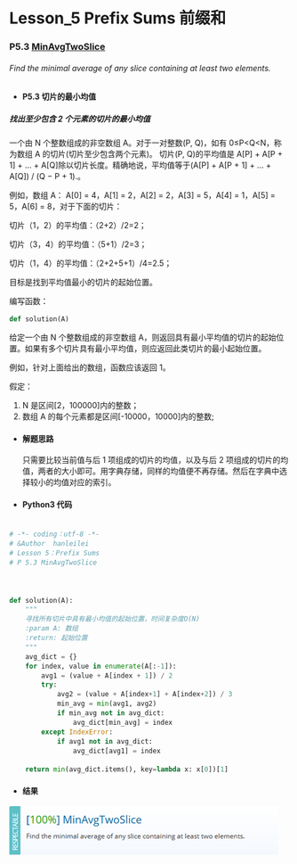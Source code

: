 # Lesson_5 Prefix Sums 前缀和

### P5.3 [MinAvgTwoSlice](https://app.codility.com/programmers/lessons/5-prefix_sums/min_avg_two_slice/)

###### Find the minimal average of any slice containing at least two elements.

- #### P5.3 切片的最小均值

##### 找出至少包含 2 个元素的切片的最小均值

一个由 N 个整数组成的非空数组 A。对于一对整数(P, Q)，如有 0≤P<Q<N，称为数组 A 的切片(切片至少包含两个元素)。
切片(P, Q)的平均值是 A[P] + A[P + 1] + ... + A[Q]除以切片长度。精确地说，平均值等于(A[P] + A[P + 1] + ... + A[Q]) / (Q − P + 1).。

例如，数组 A： A[0] = 4，A[1] = 2，A[2] = 2，A[3] = 5，A[4] = 1，A[5] = 5，A[6] = 8，对于下面的切片：

切片（1，2）的平均值：（2+2）/2=2；

切片（3，4）的平均值：（5+1）/2=3；

切片（1，4）的平均值：（2+2+5+1）/4=2.5；

目标是找到平均值最小的切片的起始位置。

编写函数：

```python
def solution(A)
```

给定一个由 N 个整数组成的非空数组 A，则返回具有最小平均值的切片的起始位置。如果有多个切片具有最小平均值，则应返回此类切片的最小起始位置。

例如，针对上面给出的数组，函数应该返回 1。

假定：

1. N 是区间[2，100000]内的整数；
2. 数组 A 的每个元素都是区间[-10000，10000]内的整数;

- #### 解题思路

  只需要比较当前值与后 1 项组成的切片的均值，以及与后 2 项组成的切片的均值，两者的大小即可。用字典存储，同样的均值便不再存储。然后在字典中选择较小的均值对应的索引。

- #### Python3 代码

```python

# -*- coding：utf-8 -*-
# &Author  hanleilei
# Lesson 5：Prefix Sums
# P 5.3 MinAvgTwoSlice



def solution(A):
    """
    寻找所有切片中具有最小均值的起始位置，时间复杂度O(N)
    :param A: 数组
    :return: 起始位置
    """
    avg_dict = {}
    for index, value in enumerate(A[:-1]):
        avg1 = (value + A[index + 1]) / 2
        try:
            avg2 = (value + A[index+1] + A[index+2]) / 3
            min_avg = min(avg1, avg2)
            if min_avg not in avg_dict:
                avg_dict[min_avg] = index
        except IndexError:
            if avg1 not in avg_dict:
                avg_dict[avg1] = index

    return min(avg_dict.items(), key=lambda x: x[0])[1]

```

- #### 结果

![image](https://github.com/hanleilei/codility_lession/blob/master/L5_Prefix%20Sums/5.3.png)
